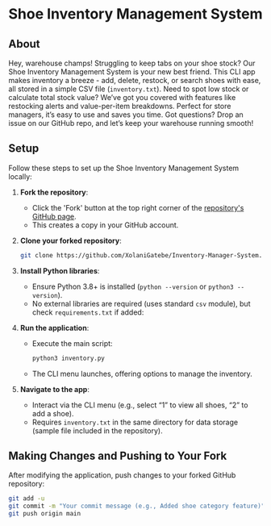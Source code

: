 # Shoe Inventory Management System

## About
Hey, warehouse champs! Struggling to keep tabs on your shoe stock? Our Shoe Inventory Management System is your new best friend. This CLI app makes inventory a breeze - add, delete, restock, or search shoes with ease, all stored in a simple CSV file (`inventory.txt`). Need to spot low stock or calculate total stock value? We’ve got you covered with features like restocking alerts and value-per-item breakdowns. Perfect for store managers, it’s easy to use and saves you time. Got questions? Drop an issue on our GitHub repo, and let’s keep your warehouse running smooth!

## Setup
Follow these steps to set up the Shoe Inventory Management System locally:

1. **Fork the repository**:
   - Click the 'Fork' button at the top right corner of the [repository's GitHub page](https://github.com/XolaniGatebe/Inventory-Manager-System.git).
   - This creates a copy in your GitHub account.

2. **Clone your forked repository**:
     ```bash
     git clone https://github.com/XolaniGatebe/Inventory-Manager-System.git


3. **Install Python libraries**:
   - Ensure Python 3.8+ is installed (`python --version` or `python3 --version`).
   - No external libraries are required (uses standard `csv` module), but check `requirements.txt` if added:

4. **Run the application**:
   - Execute the main script:
     ```bash
     python3 inventory.py
     ```
   - The CLI menu launches, offering options to manage the inventory.

5. **Navigate to the app**:
   - Interact via the CLI menu (e.g., select “1” to view all shoes, “2” to add a shoe).
   - Requires `inventory.txt` in the same directory for data storage (sample file included in the repository).

## Making Changes and Pushing to Your Fork
After modifying the application, push changes to your forked GitHub repository:

```bash
git add -u
git commit -m "Your commit message (e.g., Added shoe category feature)"
git push origin main
